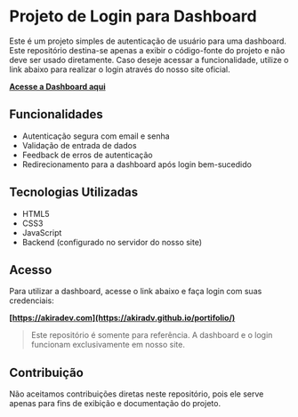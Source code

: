 # Projeto de Login para Dashboard

Este é um projeto simples de autenticação de usuário para uma dashboard. Este repositório destina-se apenas a exibir o código-fonte do projeto e não deve ser usado diretamente. Caso deseje acessar a funcionalidade, utilize o link abaixo para realizar o login através do nosso site oficial.

**[Acesse a Dashboard aqui](https://akiradv.github.io/portifolio/)**

## Funcionalidades

- Autenticação segura com email e senha
- Validação de entrada de dados
- Feedback de erros de autenticação
- Redirecionamento para a dashboard após login bem-sucedido

## Tecnologias Utilizadas

- HTML5
- CSS3
- JavaScript
- Backend (configurado no servidor do nosso site)

## Acesso

Para utilizar a dashboard, acesse o link abaixo e faça login com suas credenciais:

**[https://akiradev.com](https://akiradv.github.io/portifolio/)**

> Este repositório é somente para referência. A dashboard e o login funcionam exclusivamente em nosso site.

## Contribuição

Não aceitamos contribuições diretas neste repositório, pois ele serve apenas para fins de exibição e documentação do projeto.

